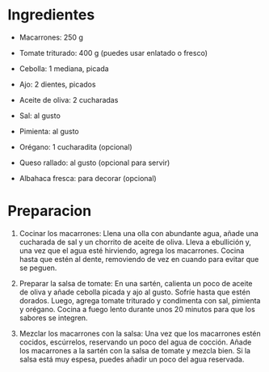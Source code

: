 # Ingredientes

- Macarrones: 250 g

- Tomate triturado: 400 g (puedes usar enlatado o fresco)
- Cebolla: 1 mediana, picada
- Ajo: 2 dientes, picados
- Aceite de oliva: 2 cucharadas
- Sal: al gusto
- Pimienta: al gusto
- Orégano: 1 cucharadita (opcional)
- Queso rallado: al gusto (opcional para servir)
- Albahaca fresca: para decorar (opcional)

# Preparacion
1. Cocinar los macarrones: Llena una olla con abundante agua, añade una cucharada de sal y un chorrito de aceite de oliva. Lleva a ebullición y, una vez que el agua esté hirviendo, agrega los macarrones. Cocina hasta que estén al dente, removiendo de vez en cuando para evitar que se peguen. 


2. Preparar la salsa de tomate: En una sartén, calienta un poco de aceite de oliva y añade cebolla picada y ajo al gusto. Sofríe hasta que estén dorados. Luego, agrega tomate triturado y condimenta con sal, pimienta y orégano. Cocina a fuego lento durante unos 20 minutos para que los sabores se integren.


3. Mezclar los macarrones con la salsa: Una vez que los macarrones estén cocidos, escúrrelos, reservando un poco del agua de cocción. Añade los macarrones a la sartén con la salsa de tomate y mezcla bien. Si la salsa está muy espesa, puedes añadir un poco del agua reservada.